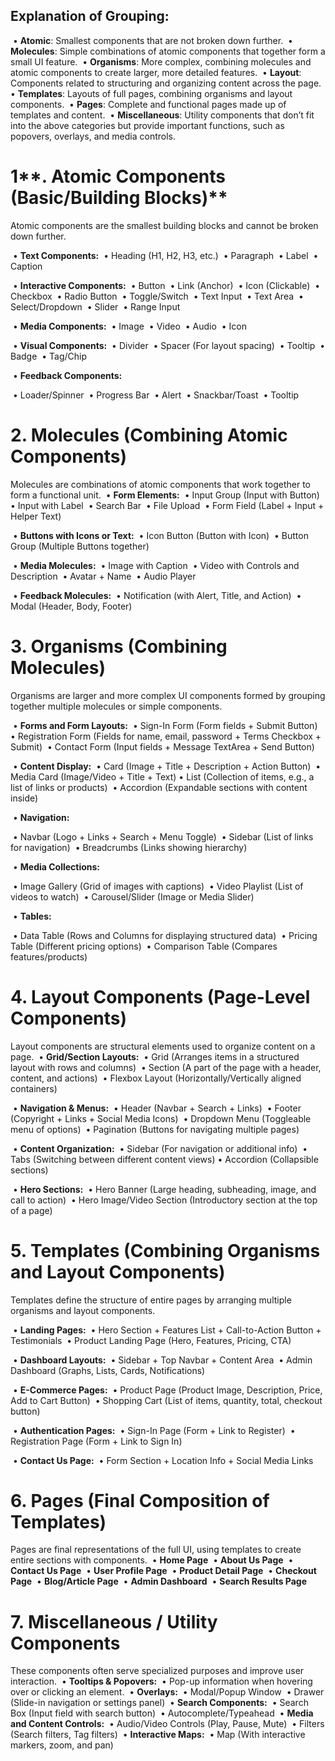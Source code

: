 ## **Explanation of Grouping:**

​	•	**Atomic**: Smallest components that are not broken down further.
​	•	**Molecules**: Simple combinations of atomic components that together form a small UI feature.
​	•	**Organisms**: More complex, combining molecules and atomic components to create larger, more detailed features.
​	•	**Layout**: Components related to structuring and organizing content across the page.
​	•	**Templates**: Layouts of full pages, combining organisms and layout components.
​	•	**Pages**: Complete and functional pages made up of templates and content.
​	•	**Miscellaneous**: Utility components that don’t fit into the above categories but provide important functions, such as popovers, overlays, and media controls.

# 1**. Atomic Components (Basic/Building Blocks)**
Atomic components are the smallest building blocks and cannot be broken down further.

​	•	**Text Components:**
​	•	Heading (H1, H2, H3, etc.)
​	•	Paragraph
​	•	Label
​	•	Caption

​	•	**Interactive Components:**
​	•	Button
​	•	Link (Anchor)
​	•	Icon (Clickable)
​	•	Checkbox
​	•	Radio Button
​	•	Toggle/Switch
​	•	Text Input
​	•	Text Area
​	•	Select/Dropdown
​	•	Slider
​	•	Range Input

​	•	**Media Components:**
​	•	Image
​	•	Video
​	•	Audio
​	•	Icon

​	•	**Visual Components:**
​	•	Divider
​	•	Spacer (For layout spacing)
​	•	Tooltip
​	•	Badge
​	•	Tag/Chip

​	•	**Feedback Components:**

​	•	Loader/Spinner
​	•	Progress Bar
​	•	Alert
​	•	Snackbar/Toast
​	•	Tooltip



# **2. Molecules (Combining Atomic Components)**
Molecules are combinations of atomic components that work together to form a functional unit.
​	•	**Form Elements:**
​	•	Input Group (Input with Button)
​	•	Input with Label
​	•	Search Bar
​	•	File Upload
​	•	Form Field (Label + Input + Helper Text)

​	•	**Buttons with Icons or Text:**
​	•	Icon Button (Button with Icon)
​	•	Button Group (Multiple Buttons together)

​	•	**Media Molecules:**
​	•	Image with Caption
​	•	Video with Controls and Description
​	•	Avatar + Name
​	•	Audio Player

​	•	**Feedback Molecules:**
​	•	Notification (with Alert, Title, and Action)
​	•	Modal (Header, Body, Footer)



# **3. Organisms (Combining Molecules)**
Organisms are larger and more complex UI components formed by grouping together multiple molecules or simple components.

​	•	**Forms and Form Layouts:**
​	•	Sign-In Form (Form fields + Submit Button)
​	•	Registration Form (Fields for name, email, password + Terms Checkbox + Submit)
​	•	Contact Form (Input fields + Message TextArea + Send Button)

​	•	**Content Display:**
​	•	Card (Image + Title + Description + Action Button)
​	•	Media Card (Image/Video + Title + Text)
​	•	List (Collection of items, e.g., a list of links or products)
​	•	Accordion (Expandable sections with content inside)

​	•	**Navigation:**

​	•	Navbar (Logo + Links + Search + Menu Toggle)
​	•	Sidebar (List of links for navigation)
​	•	Breadcrumbs (Links showing hierarchy)

​	•	**Media Collections:**

​	•	Image Gallery (Grid of images with captions)
​	•	Video Playlist (List of videos to watch)
​	•	Carousel/Slider (Image or Media Slider)

​	•	**Tables:**

​	•	Data Table (Rows and Columns for displaying structured data)
​	•	Pricing Table (Different pricing options)
​	•	Comparison Table (Compares features/products)



# **4. Layout Components (Page-Level Components)**

Layout components are structural elements used to organize content on a page.
​	•	**Grid/Section Layouts:**
​	•	Grid (Arranges items in a structured layout with rows and columns)
​	•	Section (A part of the page with a header, content, and actions)
​	•	Flexbox Layout (Horizontally/Vertically aligned containers)

​	•	**Navigation & Menus:**
​	•	Header (Navbar + Search + Links)
​	•	Footer (Copyright + Links + Social Media Icons)
​	•	Dropdown Menu (Toggleable menu of options)
​	•	Pagination (Buttons for navigating multiple pages)

​	•	**Content Organization:**
​	•	Sidebar (For navigation or additional info)
​	•	Tabs (Switching between different content views)
​	•	Accordion (Collapsible sections)

​	•	**Hero Sections:**
​	•	Hero Banner (Large heading, subheading, image, and call to action)
​	•	Hero Image/Video Section (Introductory section at the top of a page)



# **5. Templates (Combining Organisms and Layout Components)**
Templates define the structure of entire pages by arranging multiple organisms and layout components.

​	•	**Landing Pages:**
​	•	Hero Section + Features List + Call-to-Action Button + Testimonials
​	•	Product Landing Page (Hero, Features, Pricing, CTA)

​	•	**Dashboard Layouts:**
​	•	Sidebar + Top Navbar + Content Area
​	•	Admin Dashboard (Graphs, Lists, Cards, Notifications)

​	•	**E-Commerce Pages:**
​	•	Product Page (Product Image, Description, Price, Add to Cart Button)
​	•	Shopping Cart (List of items, quantity, total, checkout button)

​	•	**Authentication Pages:**
​	•	Sign-In Page (Form + Link to Register)
​	•	Registration Page (Form + Link to Sign In)

​	•	**Contact Us Page:**
​	•	Form Section + Location Info + Social Media Links


# **6. Pages (Final Composition of Templates)**
Pages are final representations of the full UI, using templates to create entire sections with components.
​	•	**Home Page**
​	•	**About Us Page**
​	•	**Contact Us Page**
​	•	**User Profile Page**
​	•	**Product Detail Page**
​	•	**Checkout Page**
​	•	**Blog/Article Page**
​	•	**Admin Dashboard**
​	•	**Search Results Page**

# **7. Miscellaneous / Utility Components**
These components often serve specialized purposes and improve user interaction.
​	•	**Tooltips & Popovers:**
​	•	Pop-up information when hovering over or clicking an element.
​	•	**Overlays:**
​	•	Modal/Popup Window
​	•	Drawer (Slide-in navigation or settings panel)
​	•	**Search Components:**
​	•	Search Box (Input field with search button)
​	•	Autocomplete/Typeahead
​	•	**Media and Content Controls:**
​	•	Audio/Video Controls (Play, Pause, Mute)
​	•	Filters (Search filters, Tag filters)
​	•	**Interactive Maps:**
​	•	Map (With interactive markers, zoom, and pan)